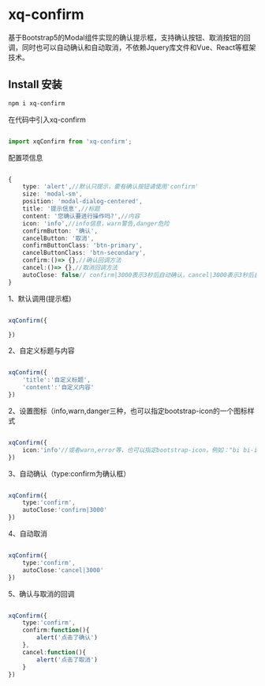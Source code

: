 # xq-confirm
基于Bootstrap5的Modal组件实现的确认提示框，支持确认按钮、取消按钮的回调，同时也可以自动确认和自动取消，不依赖Jquery库文件和Vue、React等框架技术。

## Install 安装

```bash
npm i xq-confirm
```

在代码中引入xq-confirm

```ts

import xqConfirm from 'xq-confirm';

```
配置项信息
```ts

{
    type: 'alert',//默认只提示，要有确认按钮请使用'confirm'
    size: 'modal-sm',
    position: 'modal-dialog-centered',
    title: '提示信息',//标题
    content: '您确认要进行操作吗?',//内容
    icon: 'info',//info信息，warn警告,danger危险
    confirmButton: '确认',
    cancelButton: '取消',
    confirmButtonClass: 'btn-primary',
    cancelButtonClass: 'btn-secondary',
    confirm:()=> {},//确认回调方法
    cancel:()=> {},//取消回调方法
    autoClose: false// confirm|3000表示3秒后自动确认，cancel|3000表示3秒后自动取消
}

```


1、默认调用(提示框)

```ts

xqConfirm({

})

```
2、自定义标题与内容

```ts

xqConfirm({
    'title':'自定义标题',
    'content':'自定义内容'
})

```

2、设置图标（info,warn,danger三种，也可以指定bootstrap-icon的一个图标样式
```ts

xqConfirm({
    icon:'info'//或者warn,error等，也可以指定bootstrap-icon，例如："bi bi-info-square link-primary"
})

```

3、自动确认（type:confirm为确认框）

```ts

xqConfirm({
    type:'confirm',
    autoClose:'confirm|3000'
})

```
4、自动取消

```ts

xqConfirm({
    type:'confirm',
    autoClose:'cancel|3000'
})

```

5、确认与取消的回调

```ts

xqConfirm({
    type:'confirm',
    confirm:function(){
        alert('点击了确认')
    },
    cancel:function(){
        alert('点击了取消')
    }
})

```

